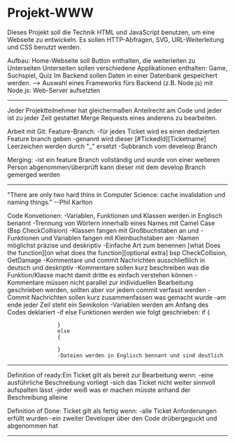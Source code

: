 # Projekt-WWW

Dieses Projekt soll die Technik HTML und JavaScript benutzen, um eine Webseite zu entwickeln. 
Es sollen HTTP-Abfragen, SVG, URL-Weiterleitung und CSS benutzt werden.

Aufbau:
Home-Webseite soll Button enthalten, die weiterleiten zu Unterseiten
Unterseiten sollen verschiedene Applikationen enthalten: Game, Suchspiel, Quiz
Im Backend sollen Daten in einer Datenbank gespeichert werden. --> Auswahl eines Frameworks fürs Backend (z.B. Node.js)
mit Node.js: Web-Server aufsetzten

--------------------------------------------------------------------------------------------------------------------------------------

Jeder Projektteilnehmer hat gleichermaßen Anteilrecht am Code und jeder ist zu jeder Zeit gestattet Merge Requests eines anderens zu bearbeiten. 

Arbeit mit Git: 
Feature-Branch: -für jedes Ticket wird es einen dedizierten Feature branch geben
                -genannt wird dieser [#TickedId][Ticketname] Leerzeichen werden durch "_" ersetzt 
                -Subbranch vom develeop Branch

Merging: -ist ein feature Branch vollständig und wurde von einer weiteren Person abgenommen/überprüft kann dieser mit dem develop Branch gemerged werden


--------------------------------------------------------------------------------------------------------------------------------------

"There are only two hard thins in Computer Science: cache invalidation und naming things." --Phil Karlton

Code Konvetionen:   -Variablen, Funktionen und Klassen werden in Englisch benannt 
                    -Trennung von Wörtern innerhalb eines Names mit Camel Case (Bsp CheckCollision)
                    -Klassen fangen mit Großbuchstaben an und 
                    -Funktionen und Variablen fangen mit Kleinbuchstaben am
                    -Namen möglichst präzise und deskriptiv
                    -Einfache Art zum benennen [what Does the function][on what does the function][optional extra] bsp CheckCollision, GetDamage 
                    -Kommentare und commit Nachrichten ausschließlich in deutsch und deskriptiv
                    -Kommentare sollen kurz beschreiben was die Funktion/Klasse macht damit dritte es einfach verstehen können
                    -Kommentare müssen nicht parallel zur individuellen Bearbeitung geschrieben werden, sollten aber vor jedem commit verfasst werden
                    -Commit Nachrichten sollen kurz zusammenfassen was gemacht wurde
                    -am ende jeder Zeil steht ein Semikolon
                    -Variablen werden am Anfang des Codes deklariert
                    -if else Funktionen werden wie folgt geschrieben:
                    if
                    {

                    }
                    else
                    {

                    }
                    -Dateien werden in Englisch bennant und sind deutlich



--------------------------------------------------------------------------------------------------------------------------------------

Definition of ready:Ein Ticket gilt als bereit zur Bearbeitung wenn:
        -eine ausführliche Beschreibung vorliegt 
        -sich das Ticket nicht weiter sinnvoll aufspalten lässt 
        -jeder weiß was er machen müsste anhand der Beschreibung alleine 

Definition of Done: Ticket gilt als fertig wenn: 
        -alle Ticket Anforderungen erfüllt wurden 
        -ein zweiter Developer über den Code drübergeguckt und abgenommen hat                    
   



--------------------------------------------------------------------------------------------------------------------------------------

